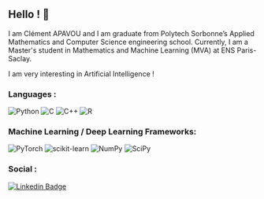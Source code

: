 ## Hello ! 👋

I am Clément APAVOU and I am graduate from Polytech Sorbonne’s Applied Mathematics and Computer Science engineering school. Currently, I am a Master's student in Mathematics and Machine Learning (MVA) at ENS Paris-Saclay. 

I am very interesting in Artificial Intelligence ! 

### Languages : 

![Python](https://img.shields.io/badge/python-3670A0?style=flat-square&logo=python&logoColor=FFC300)
![C](https://img.shields.io/badge/C-%2300599C.svg?style=flat-square&logo=c%2B%2B&logoColor=white)
![C++](https://img.shields.io/badge/c++-%2300599C.svg?style=flat-square&logo=c%2B%2B&logoColor=white)
![R](https://img.shields.io/badge/r-%23276DC3.svg?style=flat-square&logo=r&logoColor=white)

### Machine Learning / Deep Learning Frameworks:

![PyTorch](https://img.shields.io/badge/PyTorch-e74a2b?style=flat-square&logo=PyTorch&logoColor=white)
![scikit-learn](https://img.shields.io/badge/scikit--learn-%23F7931E.svg?style=flat-square&logo=scikit-learn&logoColor=white)
![NumPy](https://img.shields.io/badge/numpy-%23013243.svg?style=flat-square&logo=numpy&logoColor=white)
![SciPy](https://img.shields.io/badge/SciPy-%230C55A5.svg?style=flat-square&logo=scipy&logoColor=%white)

### Social :

[![Linkedin Badge](https://img.shields.io/badge/-LinkedIn-blue?style=flat-square&logo=Linkedin&logoColor=white&link=https://www.linkedin.com/in/clement-apavou/)](https://www.linkedin.com/in/clement-apavou/)
